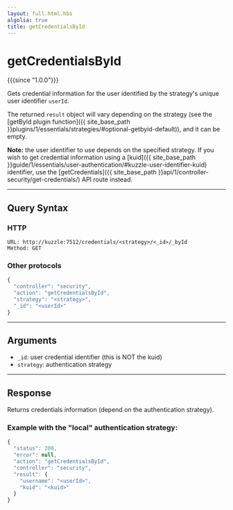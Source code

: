 ```yaml
---
layout: full.html.hbs
algolia: true
title: getCredentialsById
---
```



# getCredentialsById

{{{since "1.0.0"}}}

Gets credential information for the user identified by the strategy's unique user identifier `userId`.

The returned `result` object will vary depending on the strategy (see the [getById plugin function]({{ site_base_path }}plugins/1/essentials/strategies/#optional-getbyid-default)), and it can be empty.

**Note:** the user identifier to use depends on the specified strategy. If you wish to get credential information using a [kuid]({{ site_base_path }}guide/1/essentials/user-authentication/#kuzzle-user-identifier-kuid) identifier, use the [getCredentials]({{ site_base_path }}api/1/controller-security/get-credentials/) API route instead.

---

## Query Syntax

### HTTP

```http
URL: http://kuzzle:7512/credentials/<strategy>/<_id>/_byId
Method: GET  
```

### Other protocols

```js
{
  "controller": "security",
  "action": "getCredentialsById",
  "strategy": "<strategy>",
  "_id": "<userId>"
}
```

---

## Arguments

* `_id`: user credential identifier (this is NOT the kuid)
* `strategy`: authentication strategy

---

## Response

Returns credentials information (depend on the authentication strategy).

### Example with the "local" authentication strategy:

```javascript
{
  "status": 200,
  "error": null,
  "action": "getCredentialsById",
  "controller": "security",
  "result": {
    "username": "<userId>",
    "kuid": "<kuid>"
  }
}
```
